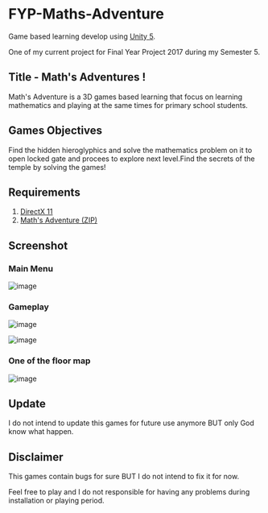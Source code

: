 # FYP-Maths-Adventure
Game based learning develop using [Unity 5](https://unity3d.com/get-unity/download).

One of my current project for Final Year Project 2017 during my Semester 5.

## Title - Math's Adventures !
Math's Adventure is a 3D games based learning that focus on learning mathematics and playing at the same times for primary school students.

## Games Objectives
Find the hidden hieroglyphics and solve the mathematics problem on it to open locked gate and procees to explore next level.Find the secrets of the temple by solving the games!

## Requirements
1. [DirectX 11](https://www.microsoft.com/en-my/download/details.aspx?id=17431)
2. [Math's Adventure (ZIP)](https://github.com/fuadps/FYP-Maths-Adventure/archive/master.zip)

## Screenshot

### Main Menu
![image](https://i.imgur.com/DSMkNQN.png)

### Gameplay
![image](https://i.imgur.com/VuY3khv.png)

![image](https://i.imgur.com/7o2gYZs.png)

### One of the floor map
![image](https://i.imgur.com/ogiNNN2.png)

## Update
I do not intend to update this games for future use anymore BUT only God know what happen.

## Disclaimer
This games contain bugs for sure BUT I do not intend to fix it for now.

Feel free to play and I do not responsible for having any problems during installation or playing period.
